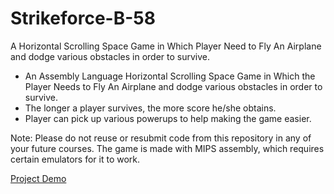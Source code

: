 # Strikeforce-B-58
A Horizontal Scrolling Space Game in Which Player Need to Fly An Airplane and dodge various obstacles in order to survive. 
- An Assembly Language Horizontal Scrolling Space Game in Which the Player Needs to Fly An Airplane and dodge various obstacles in order to survive.
- The longer a player survives, the more score he/she obtains.
- Player can pick up various powerups to help making the game easier.

Note: Please do not reuse or resubmit code from this repository in any of your future courses.
The game is made with MIPS assembly, which requires certain emulators for it to work.

[Project Demo](https://youtu.be/k5wtSwFGKk0)

